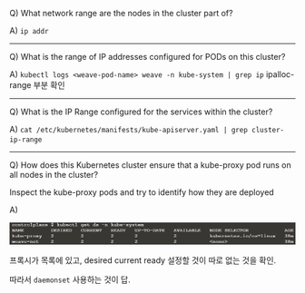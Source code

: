 Q) What network range are the nodes in the cluster part of?

A) `ip addr`

---

Q) What is the range of IP addresses configured for PODs on this cluster?

A) `kubectl logs <weave-pod-name> weave -n kube-system | grep ip`  ipalloc-range 부분 확인

---

Q) What is the IP Range configured for the services within the cluster?

A) `cat /etc/kubernetes/manifests/kube-apiserver.yaml | grep cluster-ip-range`

---

Q) How does this Kubernetes cluster ensure that a kube-proxy pod runs on all nodes in the cluster?

Inspect the kube-proxy pods and try to identify how they are deployed

A) 

![](img/7.png)

프록시가 목록에 있고, desired current ready 설정할 것이 따로 없는 것을 확인.

따라서 `daemonset` 사용하는 것이 답.
